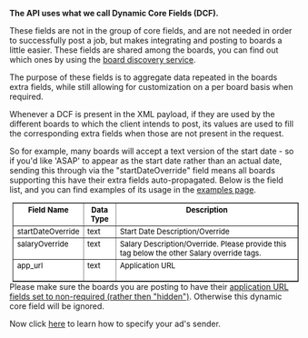 <p><strong>The API uses what we call Dynamic Core Fields (DCF). </strong></p>
<p>These fields are not in the group of core fields, and are not needed in order to successfully post a job, but makes integrating and posting to boards a little easier. These fields are shared among the boards, you can find out which ones by using the <a href="https://github.com/oneworldmarket/idibu-api/blob/master/api-v3/spec-data.md">board discovery service</a>.</p>
<p>The purpose of these fields is to aggregate data repeated in the boards extra fields, while still allowing for customization on a per board basis when required.</p>
<p>Whenever a DCF is present in the XML payload, if they are used by the different boards to which the client intends to post, its values are used to fill the corresponding extra fields when those are not present in the request.</p>
<p>So for example, many boards will accept a text version of the start date - so if you&#39;d like &#39;ASAP&#39; to appear as the start date rather than an actual date, sending this through via the &quot;startDateOverride&quot; field means all boards supporting this have their extra fields auto-propagated. Below is the field list, and you can find examples of its usage in the <a href="https://github.com/oneworldmarket/idibu-api/tree/master/api-v3/examples">examples page</a>.</p>
<table align="center" border="1" cellpadding="2" cellspacing="2" style="font-size: 13px; color: black; background-color: white; margin-top: 0px; margin-right: 0px; margin-bottom: 0px; margin-left: 5px; " width="90%">
	<tbody>
		<tr valign="top">
			<th scope="col">
				Field Name</th>
			<th scope="col">
				Data Type</th>
			<th scope="col">
				Description</th>
		</tr>
		<tr valign="top">
			<td>
				startDateOverride</td>
			<td>
				text</td>
			<td>
				Start Date Description/Override</td>
		</tr>
		<tr valign="top">
			<td>
				salaryOverride</td>
			<td>
				text</td>
			<td>
				Salary&nbsp;Description/Override. Please provide this tag below the other Salary override tags.</td>
		</tr>
		<tr valign="top">
			<td>
				app_url</td>
			<td>
				text</td>
			<td>
				Application URL<br />
				&nbsp;</td>
		</tr>
	</tbody>
</table>
Please make sure the boards you are posting to have their <a href="http://support.idibu.com/default_import/Knowledgebase/Article/View/7/0/how-to-ensure-your-users-are-completing-non-required-fields">application URL fields set to non-required (rather then "hidden")</a>. Otherwise this dynamic core field will be ignored. 

Now click <a href="https://github.com/oneworldmarket/idibu-api/blob/master/api-v3/sender-tags.md">here</a> to learn how to specify your ad's sender.
